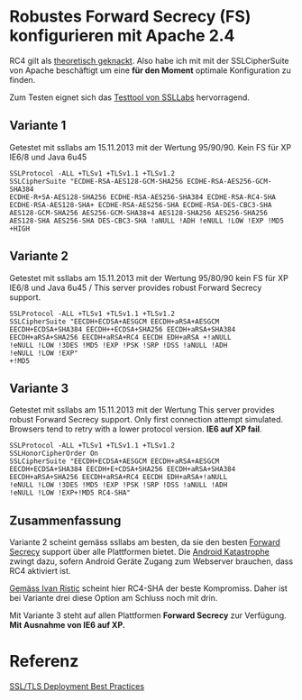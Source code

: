 # Robustes Forward Secrecy (FS) konfigurieren mit Apache 2.4

RC4 gilt als [theoretisch
geknackt](http://www.heise.de/security/meldung/Erneuter-Krypto-Angriff-auf-SSL-TLS-Verschluesselung-1822963.html).
Also habe ich mit mit der SSLCipherSuite von Apache beschäftigt um eine
**für den Moment** optimale Konfiguration zu finden.

Zum Testen eignet sich das [Testtool von
SSLLabs](https://www.ssllabs.com/ssltest/index.htm) hervorragend.

## Variante 1

Getestet mit ssllabs am 15.11.2013 mit der Wertung 95/90/90. Kein FS für
XP IE6/8 und Java 6u45

    SSLProtocol -ALL +TLSv1 +TLSv1.1 +TLSv1.2
    SSLCipherSuite "ECDHE-RSA-AES128-GCM-SHA256 ECDHE-RSA-AES256-GCM-SHA384
    ECDHE-R+SA-AES128-SHA256 ECDHE-RSA-AES256-SHA384 ECDHE-RSA-RC4-SHA
    ECDHE-RSA-AES128-SHA+ ECDHE-RSA-AES256-SHA ECDHE-RSA-DES-CBC3-SHA
    AES128-GCM-SHA256 AES256-GCM-SHA38+4 AES128-SHA256 AES256-SHA256
    AES128-SHA AES256-SHA DES-CBC3-SHA !aNULL !ADH !eNULL !LOW !EXP !MD5 +HIGH

## Variante 2

Getestet mit ssllabs am 15.11.2013 mit der Wertung 95/80/90 kein FS für
XP IE6/8 und Java 6u45 / This server provides robust Forward Secrecy
support.

    SSLProtocol -ALL +TLSv1 +TLSv1.1 +TLSv1.2
    SSLCipherSuite "EECDH+ECDSA+AESGCM EECDH+aRSA+AESGCM
    EECDH+ECDSA+SHA384 EECDH++ECDSA+SHA256 EECDH+aRSA+SHA384
    EECDH+aRSA+SHA256 EECDH+aRSA+RC4 EECDH EDH+aRSA +!aNULL
    !eNULL !LOW !3DES !MD5 !EXP !PSK !SRP !DSS !aNULL !ADH
    !eNULL !LOW !EXP"
    +!MD5

## Variante 3

Getestet mit ssllabs am 15.11.2013 mit der Wertung This server provides
robust Forward Secrecy support. Only first connection attempt simulated.
Browsers tend to retry with a lower protocol version. **IE6 auf XP
fail**.

    SSLProtocol -ALL +TLSv1 +TLSv1.1 +TLSv1.2
    SSLHonorCipherOrder On
    SSLCipherSuite "EECDH+ECDSA+AESGCM EECDH+aRSA+AESGCM
    EECDH+ECDSA+SHA384 EECDH+E+CDSA+SHA256 EECDH+aRSA+SHA384
    EECDH+aRSA+SHA256 EECDH+aRSA+RC4 EECDH EDH+aRSA+!aNULL
    !eNULL !LOW !3DES !MD5 !EXP !PSK !SRP !DSS !aNULL !ADH
    !eNULL !LOW !EXP+!MD5 RC4-SHA"

## Zusammenfassung

Variante 2 scheint gemäss ssllabs am besten, da sie den besten [Forward
Secrecy](http://de.wikipedia.org/wiki/Forward_Secrecy) support über alle
Plattformen bietet. Die [Android
Katastrophe](http://op-co.de/blog/posts/android_ssl_downgrade) zwingt
dazu, sofern Android Geräte Zugang zum Webserver brauchen, dass RC4
aktiviert ist.

[Gemäss Ivan
Ristic](http://www.heise.de/security/artikel/Forward-Secrecy-testen-und-einrichten-1932806.html)
scheint hier RC4-SHA der beste Kompromiss. Daher ist bei Variante drei
diese Option am Schluss noch mit drin.

Mit Variante 3 steht auf allen Plattformen **Forward Secrecy** zur
Verfügung. **Mit Ausnahme von IE6 auf XP.**

# Referenz

[SSL/TLS Deployment Best
Practices](https://www.ssllabs.com/projects/best-practices/index.html)
